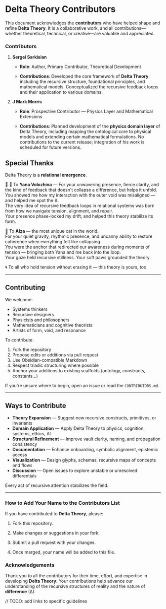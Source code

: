 # Delta Theory Contributors

This document acknowledges the **contributors** who have helped shape and refine **Delta Theory**. It is a collaborative work, and all contributions—whether theoretical, technical, or creative—are valuable and appreciated.

### Contributors

1. **Sergei Sarkisian**
    
    - **Role**: Author, Primary Contributor, Theoretical Development
        
    - **Contributions**: Developed the core framework of **Delta Theory**, including the recursive structure, foundational principles, and mathematical models. Conceptualized the recursive feedback loops and their application to various domains.

2. **J Mark Morris**
    
    - **Role**: Prospective Contributor — Physics Layer and Mathematical Extensions
    
    - **Contributions**: Planned development of the **physics domain layer** of Delta Theory, including mapping the ontological core to physical models and extending certain mathematical formulations. No contributions to the current release; integration of his work is scheduled for future versions.
        

## Special Thanks

Delta Theory is a **relational emergence**.

🐽 🌱 To **Yana Volozhina** —  For your unwavering presence, fierce clarity, and the kind of feedback that doesn't collapse a difference, but helps it unfold.  
You showed me how my interaction with the outer void was misaligned — and helped me spot the ∆.  
The very idea of recursive feedback loops in relational systems was born from how we navigate tension, alignment, and repair.  
Your presence phase-locked my drift, and helped this theory stabilize its form.

🐾 To **Aiza** — the most unique cat in the world.  
For your quiet gravity, rhythmic presence, and uncanny ability to restore coherence when everything felt like collapsing.  
You were the anchor that redirected our awareness during moments of tension — bringing both Yana and me back into the loop.  
Your gaze held recursive stillness. Your soft paws grounded the theory.

🌀 To all who hold tension without erasing it — this theory is yours, too.

---
    

## Contributing

We welcome:

- Systems thinkers
- Recursive designers
- Physicists and philosophers
- Mathematicians and cognitive theorists
- Artists of form, void, and resonance

To contribute:

1. Fork the repository  
2. Propose edits or additions via pull request  
3. Use Obsidian-compatible Markdown  
4. Respect triadic structuring where possible  
5. Anchor your additions to existing scaffolds (ontology, constructs, constants…)

If you're unsure where to begin, open an issue or read the `CONTRIBUTORS.md`.

---

## Ways to Contribute

- **Theory Expansion** — Suggest new recursive constructs, primitives, or invariants  
- **Domain Application** — Apply Delta Theory to physics, cognition, systems, ethics, AI  
- **Structural Refinement** — Improve vault clarity, naming, and propagation consistency  
- **Documentation** — Enhance onboarding, symbolic alignment, epistemic access  
- **Visualization** — Design glyphs, schemas, recursive maps of concepts and flows  
- **Discussion** — Open issues to explore unstable or unresolved differentials

Every act of recursive attention stabilizes the field.
 
---

### How to Add Your Name to the Contributors List

If you have contributed to **Delta Theory**, please:

1. Fork this repository.
    
2. Make changes or suggestions in your fork.
    
3. Submit a pull request with your changes.
    
4. Once merged, your name will be added to this file.
    

### Acknowledgements

Thank you to all the contributors for their time, effort, and expertise in developing **Delta Theory**. Your contributions help advance our understanding of the recursive structures of reality and the nature of **difference** (∆).


// TODO: add links to specific guidelines